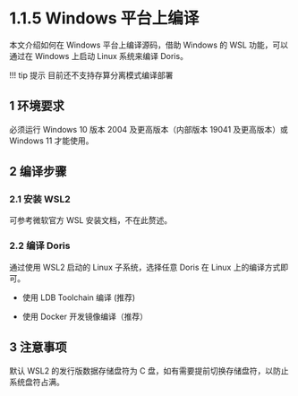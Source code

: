 # 1.1.5 Windows 平台上编译

本文介绍如何在 Windows 平台上编译源码，借助 Windows 的 WSL 功能，可以通过在 Windows 上启动 Linux 系统来编译 Doris。

!!! tip 提示
    目前还不支持存算分离模式编译部署

## 1 环境要求

必须运行 Windows 10 版本 2004 及更高版本（内部版本 19041 及更高版本）或 Windows 11 才能使用。

## 2 编译步骤

### 2.1 安装 WSL2

可参考微软官方 WSL 安装文档，不在此赘述。

### 2.2 编译 Doris

通过使用 WSL2 启动的 Linux 子系统，选择任意 Doris 在 Linux 上的编译方式即可。

* 使用 LDB Toolchain 编译 (推荐)

* 使用 Docker 开发镜像编译（推荐）

## 3 注意事项

默认 WSL2 的发行版数据存储盘符为 C 盘，如有需要提前切换存储盘符，以防止系统盘符占满。
